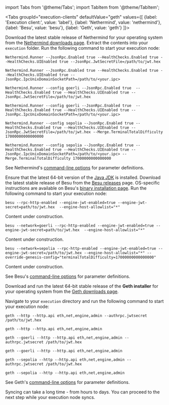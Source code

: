 import Tabs from '@theme/Tabs';
import TabItem from '@theme/TabItem';

<Tabs groupId="execution-clients" defaultValue="geth" values={[
    {label: 'Execution client:', value: 'label'},
    {label: 'Nethermind', value: 'nethermind'},
    {label: 'Besu', value: 'besu'},
    {label: 'Geth', value: 'geth'}
    ]}>
  <TabItem value="nethermind">
   <p class='hidden-in-jwt-guide hidden-in-mergeprep-guide'>Download the latest stable release of Nethermind for your operating system from the <a href='https://downloads.nethermind.io/'>Nethermind downloads page</a>. Extract the contents into your <code>execution</code> folder. Run the following command to start your execution node:</p>
    <Tabs groupId="network" defaultValue="mainnet" values={[
        {label: 'Mainnet', value: 'mainnet'},
        {label: 'Goerli-Prater', value: 'goerli-prater'},
        {label: 'Sepolia', value: 'sepolia'},
    ]}>
      <TabItem value="mainnet">
        <Tabs className='tabs-hidden-in-jwt-guide' groupId="protocol" defaultValue="jwt" values={[
            {label: 'JWT', value: 'jwt'},
            {label: 'IPC', value: 'ipc'}
            ]}>
                <TabItem value="jwt"><pre><code>Nethermind.Runner --JsonRpc.Enabled true --HealthChecks.Enabled true --HealthChecks.UIEnabled true --JsonRpc.JwtSecretFile=/path/to/jwt.hex</code></pre></TabItem>
                <TabItem value="ipc"><pre><code>Nethermind.Runner --JsonRpc.Enabled true --HealthChecks.Enabled true --HealthChecks.UIEnabled true --JsonRpc.IpcUnixDomainSocketPath=/path/to/&lt;your.ipc&gt;</code></pre></TabItem>
            </Tabs>
      </TabItem>
      <TabItem value="goerli-prater">
          <Tabs className='tabs-hidden-in-jwt-guide' groupId="protocol" defaultValue="jwt" values={[
            {label: 'JWT', value: 'jwt'},
            {label: 'IPC', value: 'ipc'}
            ]}>
                <TabItem value="jwt"><pre><code>Nethermind.Runner --config goerli --JsonRpc.Enabled true  --HealthChecks.Enabled true --HealthChecks.UIEnabled true --JsonRpc.JwtSecretFile=/path/to/jwt.hex</code></pre></TabItem>
                <TabItem value="ipc"><pre><code>Nethermind.Runner --config goerli --JsonRpc.Enabled true  --HealthChecks.Enabled true --HealthChecks.UIEnabled true --JsonRpc.IpcUnixDomainSocketPath=/path/to/&lt;your.ipc&gt;</code></pre></TabItem>
            </Tabs>
      </TabItem>
      <TabItem value="sepolia">
        <Tabs className='tabs-hidden-in-jwt-guide' groupId="protocol" defaultValue="jwt" values={[
            {label: 'JWT', value: 'jwt'},
            {label: 'IPC', value: 'ipc'}
            ]}>
                <TabItem value="jwt"><pre><code>Nethermind.Runner --config sepolia --JsonRpc.Enabled true --HealthChecks.Enabled true --HealthChecks.UIEnabled true --JsonRpc.JwtSecretFile=/path/to/jwt.hex --Merge.TerminalTotalDifficulty 17000000000000000</code></pre></TabItem>
                <TabItem value="ipc"><pre><code>Nethermind.Runner --config sepolia --JsonRpc.Enabled true --HealthChecks.Enabled true --HealthChecks.UIEnabled true --JsonRpc.IpcUnixDomainSocketPath=/path/to/&lt;your.ipc&gt; --Merge.TerminalTotalDifficulty 17000000000000000</code></pre></TabItem>
            </Tabs>
      </TabItem>
    </Tabs>
    <p>See Nethermind's <a href='https://docs.nethermind.io/nethermind/ethereum-client/configuration'>command-line options</a> for parameter definitions.</p>
  </TabItem>
  <TabItem value="besu">
    <p class='hidden-in-jwt-guide hidden-in-mergeprep-guide'>Ensure that the latest 64-bit version of the <a href='https://www.oracle.com/java/technologies/downloads/'>Java JDK</a> is installed. Download the latest stable release of Besu from the <a href='https://github.com/hyperledger/besu/releases'>Besu releases</a> page. OS-specific instructions are available on Besu's <a href='https://besu.hyperledger.org/en/stable/HowTo/Get-Started/Installation-Options/Install-Binaries/'>binary installation page</a>. Run the following command to start your execution node:</p>
    <Tabs groupId="network" defaultValue="mainnet" values={[
        {label: 'Mainnet', value: 'mainnet'},
        {label: 'Goerli-Prater', value: 'goerli-prater'},
        {label: 'Sepolia', value: 'sepolia'}
    ]}>
      <TabItem value="mainnet">
          <Tabs className='tabs-hidden-in-jwt-guide'  groupId="protocol" defaultValue="jwt" values={[
            {label: 'JWT', value: 'jwt'},
            {label: 'IPC', value: 'ipc'}
            ]}>
                <TabItem value="jwt"><pre><code>besu --rpc-http-enabled --engine-jwt-enabled=true --engine-jwt-secret=path/to/jwt.hex  --engine-host-allowlist="*"</code></pre></TabItem>
                <TabItem value="ipc"><div class="admonition admonition-danger alert alert--info"><div class="admonition-content"><p>Content under construction.</p></div></div></TabItem>
            </Tabs>
      </TabItem>
      <TabItem value="goerli-prater">
        <Tabs className='tabs-hidden-in-jwt-guide'  groupId="protocol" defaultValue="jwt" values={[
            {label: 'JWT', value: 'jwt'},
            {label: 'IPC', value: 'ipc'}
            ]}>
                <TabItem value="jwt"><pre><code>besu --network=goerli --rpc-http-enabled --engine-jwt-enabled=true --engine-jwt-secret=path/to/jwt.hex  --engine-host-allowlist="*"</code></pre></TabItem>
                <TabItem value="ipc"><div class="admonition admonition-danger alert alert--info"><div class="admonition-content"><p>Content under construction.</p></div></div></TabItem>
            </Tabs>
      </TabItem>
      <TabItem value="sepolia">
        <Tabs className='tabs-hidden-in-jwt-guide'  groupId="protocol" defaultValue="jwt" values={[
            {label: 'JWT', value: 'jwt'},
            {label: 'IPC', value: 'ipc'}
            ]}>
                <TabItem value="jwt"><pre><code>besu --network=sepolia --rpc-http-enabled --engine-jwt-enabled=true --engine-jwt-secret=/path/to/jwt.hex --engine-host-allowlist="*" --override-genesis-config="terminalTotalDifficulty=17000000000000000"</code></pre></TabItem>
                <TabItem value="ipc"><div class="admonition admonition-danger alert alert--info"><div class="admonition-content"><p>Content under construction.</p></div></div></TabItem>
            </Tabs>
      </TabItem>
    </Tabs>
    <p>See Besu's <a href='https://besu.hyperledger.org/en/stable/Reference/CLI/CLI-Syntax/'>command-line options</a> for parameter definitions.</p>
  </TabItem>
  <TabItem value="geth">
    <p class='hidden-in-jwt-guide hidden-in-mergeprep-guide'>Download and run the latest 64-bit stable release of the <strong>Geth installer</strong> for your operating system from the <a href='https://geth.ethereum.org/downloads/'>Geth downloads page</a>.</p>
    <p class='hidden-in-jwt-guide hidden-in-mergeprep-guide'>Navigate to your <code>execution</code> directory and run the following command to start your execution node:</p>
    <Tabs groupId="network" defaultValue="mainnet" values={[
        {label: 'Mainnet', value: 'mainnet'},
        {label: 'Goerli-Prater', value: 'goerli-prater'},
        {label: 'Sepolia', value: 'sepolia'}
    ]}>
      <TabItem value="mainnet">
        <Tabs className='tabs-hidden-in-jwt-guide'  groupId="protocol" defaultValue="jwt" values={[
            {label: 'JWT', value: 'jwt'},
            {label: 'IPC', value: 'ipc'}
            ]}>
                <TabItem value="jwt"><pre><code>geth --http --http.api eth,net,engine,admin --authrpc.jwtsecret /path/to/jwt.hex </code></pre></TabItem>
                <TabItem value="ipc"><pre><code>geth --http --http.api eth,net,engine,admin </code></pre></TabItem>
            </Tabs>
      </TabItem>
      <TabItem value="goerli-prater">
        <Tabs className='tabs-hidden-in-jwt-guide'  groupId="protocol" defaultValue="jwt" values={[
            {label: 'JWT', value: 'jwt'},
            {label: 'IPC', value: 'ipc'}
            ]}>
                <TabItem value="jwt"><pre><code>geth --goerli --http --http.api eth,net,engine,admin --authrpc.jwtsecret /path/to/jwt.hex </code></pre></TabItem>
                <TabItem value="ipc"><pre><code>geth --goerli --http --http.api eth,net,engine,admin </code></pre></TabItem>
            </Tabs>
      </TabItem>
      <TabItem value="sepolia">
        <Tabs className='tabs-hidden-in-jwt-guide'  groupId="protocol" defaultValue="jwt" values={[
            {label: 'JWT', value: 'jwt'},
            {label: 'IPC', value: 'ipc'}
            ]}>
                <TabItem value="jwt"><pre><code>geth --sepolia --http --http.api eth,net,engine,admin --authrpc.jwtsecret /path/to/jwt.hex</code></pre></TabItem>
                <TabItem value="ipc"><pre><code>geth --sepolia --http --http.api eth,net,engine,admin</code></pre></TabItem>
            </Tabs>
      </TabItem>
    </Tabs>
    <p>See Geth's <a href='https://geth.ethereum.org/docs/interface/command-line-options'>command-line options</a> for parameter definitions.</p>
  </TabItem>
</Tabs>

Syncing can take a long time - from hours to days. <span class='hidden-in-jwt-guide hidden-in-execution-guide'>You can proceed to the next step while your execution node syncs.</span>

